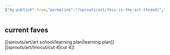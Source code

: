 ```yaml
---
{"dg-publish":true,"permalink":"/sprouts/art/this-is-the-art-thread/","created":"2025-01-03T11:53:06.535-06:00","updated":"2025-01-03T12:05:30.723-06:00"}
---
```



## current faves

[[sprouts/art/art school/learning plan\|learning plan]]
[[sprouts/art/linocut/cut 4\|cut 4]]

